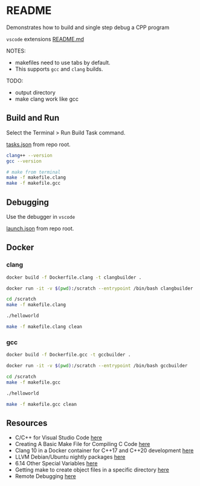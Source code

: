 # README

Demonstrates how to build and single step debug a CPP program  

`vscode` extensions [README.md](../README.md)  

NOTES:

* makefiles need to use tabs by default.
* This supports `gcc` and `clang` builds.

TODO:

* output directory
* make clang work like gcc

## Build and Run

Select the Terminal > Run Build Task command.  

[tasks.json](../.vscode/tasks.json) from repo root.  

```sh
clang++ --version
gcc --version    

# make from terminal
make -f makefile.clang 
make -f makefile.gcc
```

## Debugging

Use the debugger in `vscode`  

[launch.json](../.vscode/launch.json) from repo root.  

## Docker

### clang

```sh
docker build -f Dockerfile.clang -t clangbuilder . 

docker run -it -v $(pwd):/scratch --entrypoint /bin/bash clangbuilder    

cd /scratch
make -f makefile.clang 

./helloworld

make -f makefile.clang clean
```

### gcc

```sh
docker build -f Dockerfile.gcc -t gccbuilder . 

docker run -it -v $(pwd):/scratch --entrypoint /bin/bash gccbuilder    

cd /scratch
make -f makefile.gcc 

./helloworld

make -f makefile.gcc clean

```

## Resources

* C/C++ for Visual Studio Code [here](https://code.visualstudio.com/docs/languages/cpp)  
* Creating A Basic Make File for Compiling C Code [here](https://www.codeproject.com/Articles/794764/Creating-A-Basic-Make-File-for-Compiling-C-Code)  
* Clang 10 in a Docker container for C++17 and C++20 development [here](https://solarianprogrammer.com/2017/12/14/clang-in-docker-container-cpp-17-development/)
* LLVM Debian/Ubuntu nightly packages [here](https://apt.llvm.org/)
* 6.14 Other Special Variables [here](https://www.gnu.org/software/make/manual/html_node/Special-Variables.html#Special-Variables)
* Getting make to create object files in a specific directory [here](https://stackoverflow.com/questions/14639794/getting-make-to-create-object-files-in-a-specific-directory)
* Remote Debugging [here](https://lldb.llvm.org/use/remote.html)

